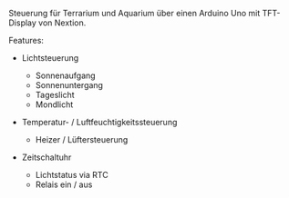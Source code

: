 Steuerung für Terrarium und Aquarium über einen Arduino Uno mit TFT-Display von Nextion.

Features:

- Lichtsteuerung
   - Sonnenaufgang
   - Sonnenuntergang
   - Tageslicht
   - Mondlicht
   
- Temperatur- / Luftfeuchtigkeitssteuerung
   - Heizer / Lüftersteuerung
   
- Zeitschaltuhr
   - Lichtstatus via RTC
   - Relais ein / aus
